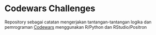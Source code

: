 # Codewars Challenges

Repository sebagai catatan mengerjakan tantangan-tantangan logika dan pemrograman [Codewars](https://www.codewars.com/) menggunakan R/Python dan RStudio/Positron
